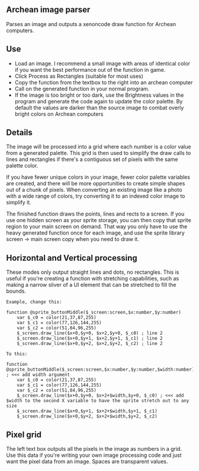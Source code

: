 ## Archean image parser
Parses an image and outputs a xenoncode draw function for Archean computers.

## Use
- Load an image. I recommend a small image with areas of identical color if you want the best performance out of the function in game.
- Click Process as Rectangles (suitable for most uses)
- Copy the function from the textbox to the right into an archean computer
- Call on the generated function in your normal program.
- If the image is too bright or too dark, use the Brightness values in the program and generate the code again to update the color palette. By default the values are darker than the source image to combat overly bright colors on Archean computers

## Details
The image will be processed into a grid where each number is a color value from a generated palette.
This grid is then used to simplify the draw calls to lines and rectangles if there's a contiguous set of pixels with the same palette color.

If you have fewer unique colors in your image, fewer color palette variables are created, and there will be more opportunities to create simple shapes out of a chunk of pixels.
When converting an existing image like a photo with a wide range of colors, try converting it to an indexed color image to simplify it.

The finished function draws the points, lines and rects to a screen. If you use one hidden screen as your sprite storage, you can then copy that sprite region to your main screen on demand.
That way you only have to use the heavy generated function once for each image, and use the sprite library screen -> main screen copy when you need to draw it.

## Horizontal and Vertical processing
These modes only output straight lines and dots, no rectangles.
This is useful if you're creating a function with stretching capabilities, such as making a narrow sliver of a UI element that can be stretched to fill the bounds.

    Example, change this:

    function @sprite_buttonMiddle($_screen:screen,$x:number,$y:number)
	    var $_c0 = color(21,37,87,255)
    	var $_c1 = color(77,126,144,255)
    	var $_c2 = color(51,84,96,255)
    	$_screen.draw_line($x+0,$y+0, $x+2,$y+0, $_c0) ; line 2 
    	$_screen.draw_line($x+0,$y+1, $x+2,$y+1, $_c1) ; line 2 
    	$_screen.draw_line($x+0,$y+2, $x+2,$y+2, $_c2) ; line 2 

    To this:
    
    function @sprite_buttonMiddle($_screen:screen,$x:number,$y:number,$width:number) ; <<< add width argument
	    var $_c0 = color(21,37,87,255)
    	var $_c1 = color(77,126,144,255)
    	var $_c2 = color(51,84,96,255)
    	$_screen.draw_line($x+0,$y+0, $x+2+$width,$y+0, $_c0) ; <<< add $width to the second X variable to have the sprite stretch out to any size
    	$_screen.draw_line($x+0,$y+1, $x+2+$width,$y+1, $_c1)
    	$_screen.draw_line($x+0,$y+2, $x+2+$width,$y+2, $_c2)
        

## Pixel grid

The left text box outputs all the pixels in the image as numbers in a grid. Use this data if you're writing your own image processing code and just want the pixel data from an image.
Spaces are transparent values.
